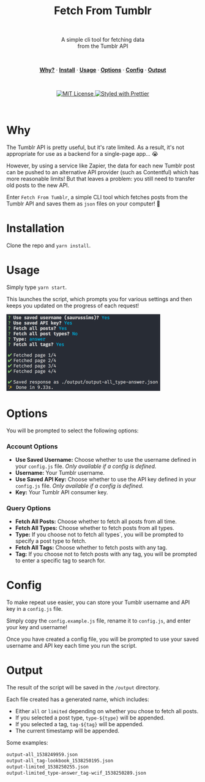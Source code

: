 <h1 align="center">
    Fetch From Tumblr
</h1>
<br/>

<p align="center">
    A simple cli tool for fetching data<br />
    from the Tumblr API
</p>
<br/>

<p align="center">
    <a href="#why"><strong>Why?</strong></a> ·
    <a href="#installation"><strong>Install</strong></a> ·
    <a href="#usage"><strong>Usage</strong></a> ·
    <a href="#options"><strong>Options</strong></a> ·
    <a href="#config"><strong>Config</strong></a> ·
    <a href="#output"><strong>Output</strong></a>
</p>
<br/>

<p align="center">
    <a href="https://opensource.org/licenses/MIT">
        <img src="https://img.shields.io/badge/License-MIT-blue.svg" alt="MIT License">
    </a>
    <a href="https://github.com/prettier/prettier">
        <img src="https://img.shields.io/badge/styled_with-prettier-ff69b4.svg" alt="Styled with Prettier">
    </a>
</p>
<br/>

# Why

The Tumblr API is pretty useful, but it's rate limited. As a result, it's not appropriate for use as a backend for a single-page app... 😭

However, by using a service like Zapier, the data for each new Tumblr post can be pushed to an alternative API provider (such as Contentful) which has more reasonable limits! But that leaves a problem: you still need to transfer old posts to the new API.

Enter `Fetch From Tumblr`, a simple CLI tool which fetches posts from the Tumblr API and saves them as `json` files on your computer! 🎉

# Installation

Clone the repo and `yarn install`.

# Usage

Simply type `yarn start`.

This launches the script, which prompts you for various settings and then keeps you updated on the progress of each request!

<img src="./prompt.png" width="402px" />

# Options

You will be prompted to select the following options:

### Account Options

-   **Use Saved Username:** Choose whether to use the username defined in your `config.js` file. _Only available if a config is defined._
-   **Username:** Your Tumblr username.
-   **Use Saved API Key:** Choose whether to use the API key defined in your `config.js` file. _Only available if a config is defined._
-   **Key:** Your Tumblr API consumer key.

### Query Options

-   **Fetch All Posts:** Choose whether to fetch all posts from all time.
-   **Fetch All Types:** Choose whether to fetch posts from all types.
-   **Type:** If you choose not to fetch all types`, you will be prompted to specify a post type to fetch.
-   **Fetch All Tags:** Choose whether to fetch posts with any tag.
-   **Tag:** If you choose not to fetch posts with any tag, you will be prompted to enter a specific tag to search for.

# Config

To make repeat use easier, you can store your Tumblr username and API key in a `config.js` file.

Simply copy the `config.example.js` file, rename it to `config.js`, and enter your key and username!

Once you have created a config file, you will be prompted to use your saved username and API key each time you run the script.

# Output

The result of the script will be saved in the `/output` directory.

Each file created has a generated name, which includes:

-   Either `all` or `limited` depending on whether you chose to fetch all posts.
-   If you selected a post type, `type-${type}` will be appended.
-   If you selected a tag, `tag-${tag}` will be appended.
-   The current timestamp will be appended.

Some examples:

```
output-all_1538249959.json
output-all_tag-lookbook_1538250195.json
output-limited_1538250255.json
output-limited_type-answer_tag-wcif_1538250289.json
```
